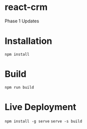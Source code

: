 # react-crm
Phase 1 Updates

# Installation
```npm install```

# Build
```npm run build```

# Live Deployment
```npm install -g serve```
```serve -s build```